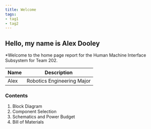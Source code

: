 ```yaml
---
title: Welcome
tags:
- tag1
- tag2
---
```


## Hello, my name is Alex Dooley

*Welcome to the home page report for the Human Machine Interface Subsystem for Team 202.

Name | Description
-----|------------
Alex | Robotics Engineering Major

### Contents

1. Block Diagram
1. Component Selection
1. Schematics and Power Budget
1. Bill of Materials
